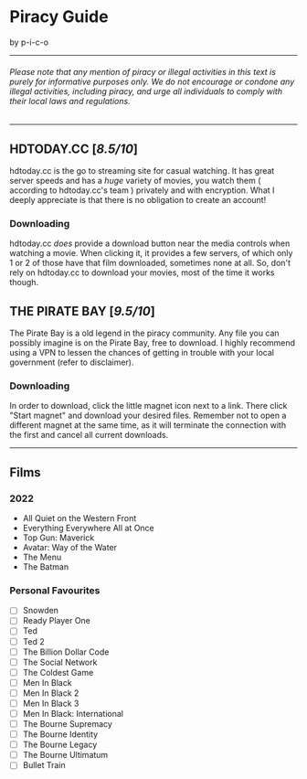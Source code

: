 # Piracy Guide
by p-i-c-o

---
###### Please note that any mention of piracy or illegal activities in this text is purely for informative purposes only. We do not encourage or condone any illegal activities, including piracy, and urge all individuals to comply with their local laws and regulations.
---
## HDTODAY.CC [_8.5/10_]
hdtoday.cc is the go to streaming site for casual watching.
It has great server speeds and has a _huge_ variety of movies, you watch them ( according to hdtoday.cc's team ) privately and with encryption. What I deeply appreciate is that there is no obligation to create an account!

### Downloading
hdtoday.cc _does_ provide a download button near the media controls when watching a movie. When clicking it, it provides a few servers, of which only 1 or 2 of those have that film downloaded, sometimes none at all. So, don't rely on hdtoday.cc to download your movies, most of the time it works though.

## THE PIRATE BAY [_9.5/10_]
The Pirate Bay is a old legend in the piracy community. Any file you can possibly imagine is on the Pirate Bay, free to download. I highly recommend using a VPN to lessen the chances of getting in trouble with your local government (refer to disclaimer).

### Downloading
In order to download, click the little magnet icon next to a link. There click "Start magnet" and download your desired files. Remember not to open a different magnet at the same time, as it will terminate the connection with the first and cancel all current downloads.

---
## Films

### 2022
- All Quiet on the Western Front
- Everything Everywhere All at Once
- Top Gun: Maverick
- Avatar: Way of the Water
- The Menu
- The Batman

### Personal Favourites
- [ ] Snowden
- [ ] Ready Player One
- [ ] Ted
- [ ] Ted 2
- [ ] The Billion Dollar Code
- [ ] The Social Network
- [ ] The Coldest Game
- [ ] Men In Black
- [ ] Men In Black 2
- [ ] Men In Black 3
- [ ] Men In Black: International
- [ ] The Bourne Supremacy
- [ ] The Bourne Identity
- [ ] The Bourne Legacy
- [ ] The Bourne Ultimatum
- [ ] Bullet Train